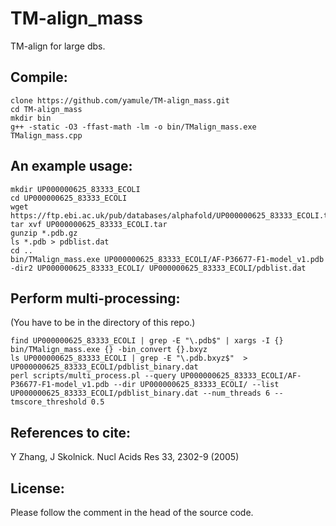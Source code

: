 # TM-align_mass
TM-align for large dbs.

## Compile:
```
clone https://github.com/yamule/TM-align_mass.git
cd TM-align_mass
mkdir bin
g++ -static -O3 -ffast-math -lm -o bin/TMalign_mass.exe TMalign_mass.cpp
```

## An example usage:
```
mkdir UP000000625_83333_ECOLI
cd UP000000625_83333_ECOLI
wget https://ftp.ebi.ac.uk/pub/databases/alphafold/UP000000625_83333_ECOLI.tar
tar xvf UP000000625_83333_ECOLI.tar
gunzip *.pdb.gz
ls *.pdb > pdblist.dat
cd ..
bin/TMalign_mass.exe UP000000625_83333_ECOLI/AF-P36677-F1-model_v1.pdb -dir2 UP000000625_83333_ECOLI/ UP000000625_83333_ECOLI/pdblist.dat
```


## Perform multi-processing:
(You have to be in the directory of this repo.)
```
find UP000000625_83333_ECOLI | grep -E "\.pdb$" | xargs -I {} bin/TMalign_mass.exe {} -bin_convert {}.bxyz 
ls UP000000625_83333_ECOLI | grep -E "\.pdb.bxyz$"  > UP000000625_83333_ECOLI/pdblist_binary.dat
perl scripts/multi_process.pl --query UP000000625_83333_ECOLI/AF-P36677-F1-model_v1.pdb --dir UP000000625_83333_ECOLI/ --list UP000000625_83333_ECOLI/pdblist_binary.dat --num_threads 6 --tmscore_threshold 0.5 
```


## References to cite:
Y Zhang, J Skolnick. Nucl Acids Res 33, 2302-9 (2005)


## License:
Please follow the comment in the head of the source code.
